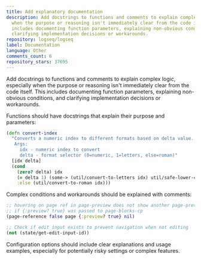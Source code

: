 ```yaml
---
title: Add explanatory documentation
description: Add docstrings to functions and comments to explain complex logic, especially
  when the purpose or reasoning isn't immediately clear from the code itself. This
  includes documenting function parameters, explaining non-obvious conditions, and
  clarifying implementation decisions or workarounds.
repository: logseq/logseq
label: Documentation
language: Other
comments_count: 6
repository_stars: 37695
---
```


Add docstrings to functions and comments to explain complex logic, especially when the purpose or reasoning isn't immediately clear from the code itself. This includes documenting function parameters, explaining non-obvious conditions, and clarifying implementation decisions or workarounds.

Functions should have docstrings that explain their purpose and parameters:

```clojure
(defn convert-index
  "Converts a numeric index to different formats based on delta value.
   Args:
     idx - numeric index to convert
     delta - format selector (0=numeric, 1=letters, else=roman)"
  [idx delta]
  (cond
    (zero? delta) idx
    (= delta 1) (some-> (util/convert-to-letters idx) util/safe-lower-case)
    :else (util/convert-to-roman idx)))
```

Complex conditions and workarounds should be explained with comments:

```clojure
;; hovering on page ref in page-preview does not show another page-preview 
;; if {:preview? true} was passed to page-blocks-cp
(page-reference false page {:preview? true} nil)

;; Check if edit input exists to prevent navigation when not editing
(not (state/get-edit-input-id))
```

Configuration options should include clear explanations and usage examples, especially for potentially risky settings or complex features.